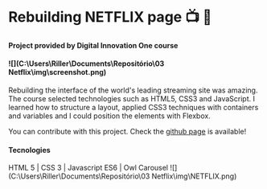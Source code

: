 # Rebuilding NETFLIX page :tv: :movie_camera:

#### Project provided by Digital Innovation One course

#### ![](C:\Users\Riller\Documents\Repositório\03 Netflix\img\screenshot.png)

Rebuilding the interface of the world's leading streaming site was amazing. The course selected technologies such as HTML5, CSS3 and JavaScript. I learned how to structure a layout, applied CSS3 techniques with containers and variables and I could position the elements with Flexbox.

You can contribute with this project. Check the [github page](https://rvsriller.github.io/rierNetflix/) is available!

#### Tecnologies

HTML 5 | CSS 3 | Javascript ES6 | Owl Carousel ![](C:\Users\Riller\Documents\Repositório\03 Netflix\img\NETFLIX.png)
